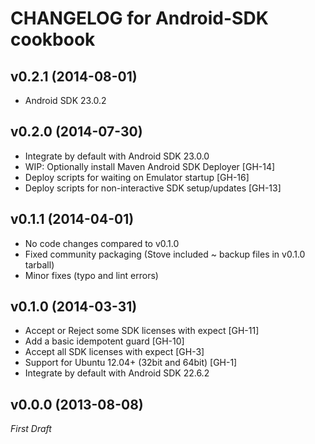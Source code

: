 CHANGELOG for Android-SDK cookbook
==================================

v0.2.1 (2014-08-01)
-------------------
- Android SDK 23.0.2

v0.2.0 (2014-07-30)
-------------------

- Integrate by default with Android SDK 23.0.0
- WIP: Optionally install Maven Android SDK Deployer [GH-14]
- Deploy scripts for waiting on Emulator startup [GH-16]
- Deploy scripts for non-interactive SDK setup/updates [GH-13]

v0.1.1 (2014-04-01)
-------------------

- No code changes compared to v0.1.0
- Fixed community packaging (Stove included ~ backup files in v0.1.0 tarball)
- Minor fixes (typo and lint errors)

v0.1.0 (2014-03-31)
-------------------

- Accept or Reject some SDK licenses with expect [GH-11]
- Add a basic idempotent guard [GH-10]
- Accept all SDK licenses with expect [GH-3]
- Support for Ubuntu 12.04+ (32bit and 64bit) [GH-1]
- Integrate by default with Android SDK 22.6.2

v0.0.0 (2013-08-08)
-------------------

*First Draft*

